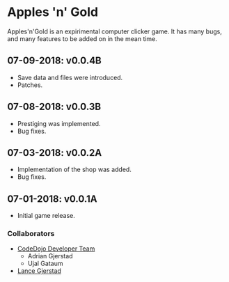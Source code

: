 # Apples 'n' Gold

Apples'n'Gold is an expirimental computer clicker game. It has many bugs, and many features to be added on in the mean time.

## 07-09-2018: v0.0.4B
- Save data and files were introduced.
- Patches.

## 07-08-2018: v0.0.3B
- Prestiging was implemented.
- Bug fixes.

## 07-03-2018: v0.0.2A
- Implementation of the shop was added.
- Bug fixes.

## 07-01-2018: v0.0.1A
- Initial game release.

### Collaborators
- [CodeDojo Developer Team](https://github.com/CodeDojoOfficial/ApplesnGold 'CodeDojo on GitHub')
  * Adrian Gjerstad
  * Ujal Gataum
- [Lance Gjerstad](https://github.com/lmgjerstad/ApplesNGold 'Lance Gjerstad on GitHub')
